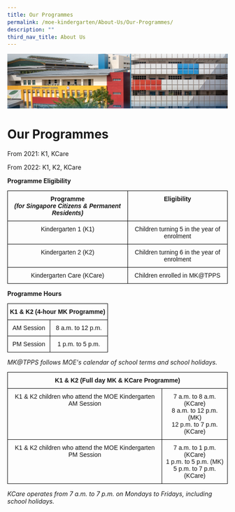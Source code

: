 ```yaml
---
title: Our Programmes
permalink: /moe-kindergarten/About-Us/Our-Programmes/
description: ""
third_nav_title: About Us
---
```

![](/images/mk%20kindergarten.jpg)

Our Programmes
==============

From 2021: K1, KCare

From 2022: K1, K2, KCare

  

<b>Programme Eligibility</b>

<style type="text/css">
.tg  {border-collapse:collapse;border-spacing:0;}
.tg td{border-color:black;border-style:solid;border-width:1px;font-family:Arial, sans-serif;font-size:14px;
  overflow:hidden;padding:10px 5px;word-break:normal;}
.tg th{border-color:black;border-style:solid;border-width:1px;font-family:Arial, sans-serif;font-size:14px;
  font-weight:normal;overflow:hidden;padding:10px 5px;word-break:normal;}
.tg .tg-kf4z{color:#121212;font-weight:bold;text-align:center;vertical-align:top}
.tg .tg-21zi{color:#121212;text-align:center;vertical-align:top}
</style>
<table class="tg">
<thead>
  <tr>
    <th class="tg-kf4z">Programme<br><span style="font-style:italic">(for Singapore Citizens &amp; Permanent Residents)</span></th>
    <th class="tg-kf4z">Eligibility</th>
  </tr>
</thead>
<tbody>
  <tr>
    <td class="tg-21zi">Kindergarten 1 (K1)</td>
    <td class="tg-21zi">Children turning 5 in the year of enrolment</td>
  </tr>
  <tr>
    <td class="tg-21zi">Kindergarten 2 (K2) </td>
    <td class="tg-21zi">Children turning 6 in the year of enrolment</td>
  </tr>
  <tr>
    <td class="tg-21zi">Kindergarten Care (KCare)</td>
    <td class="tg-21zi">Children enrolled in MK@TPPS</td>
  </tr>
</tbody>
</table>


<b>Programme Hours</b>

<style type="text/css">
.tg  {border-collapse:collapse;border-spacing:0;}
.tg td{border-color:black;border-style:solid;border-width:1px;font-family:Arial, sans-serif;font-size:14px;
  overflow:hidden;padding:10px 5px;word-break:normal;}
.tg th{border-color:black;border-style:solid;border-width:1px;font-family:Arial, sans-serif;font-size:14px;
  font-weight:normal;overflow:hidden;padding:10px 5px;word-break:normal;}
.tg .tg-kf4z{color:#121212;font-weight:bold;text-align:center;vertical-align:top}
.tg .tg-21zi{color:#121212;text-align:center;vertical-align:top}
</style>
<table class="tg">
<thead>
  <tr>
    <th class="tg-kf4z" colspan="2">K1 &amp; K2 (4-hour MK Programme)</th>
  </tr>
</thead>
<tbody>
  <tr>
    <td class="tg-21zi">AM Session</td>
    <td class="tg-21zi">8 a.m. to 12 p.m. </td>
  </tr>
  <tr>
    <td class="tg-21zi">PM Session</td>
    <td class="tg-21zi">1 p.m. to 5 p.m.</td>
  </tr>
</tbody>
</table>

<i>MK@TPPS follows MOE's calendar of school terms and school holidays.</i>


<style type="text/css">
.tg  {border-collapse:collapse;border-spacing:0;}
.tg td{border-color:black;border-style:solid;border-width:1px;font-family:Arial, sans-serif;font-size:14px;
  overflow:hidden;padding:10px 5px;word-break:normal;}
.tg th{border-color:black;border-style:solid;border-width:1px;font-family:Arial, sans-serif;font-size:14px;
  font-weight:normal;overflow:hidden;padding:10px 5px;word-break:normal;}
.tg .tg-kf4z{color:#121212;font-weight:bold;text-align:center;vertical-align:top}
.tg .tg-21zi{color:#121212;text-align:center;vertical-align:top}
</style>
<table class="tg">
<thead>
  <tr>
    <th class="tg-kf4z" colspan="2">K1 &amp; K2 (Full day MK &amp; KCare Programme)</th>
  </tr>
</thead>
<tbody>
  <tr>
    <td class="tg-21zi">K1 &amp; K2 children who attend the MOE Kindergarten AM Session</td>
    <td class="tg-21zi">7 a.m. to 8 a.m. (KCare)<br>8 a.m. to 12 p.m. (MK)<br>12 p.m. to 7 p.m. (KCare)</td>
  </tr>
  <tr>
    <td class="tg-21zi">K1 &amp; K2 children who attend the MOE Kindergarten PM Session</td>
    <td class="tg-21zi">7 a.m. to 1 p.m. (KCare)<br>1 p.m. to 5 p.m. (MK)<br>5 p.m. to 7 p.m. (KCare)</td>
  </tr>
</tbody>
</table>

<i>KCare operates from 7 a.m. to 7 p.m. on Mondays to Fridays, including school holidays.</i>